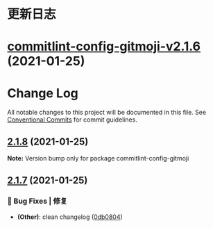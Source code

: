 # 更新日志

# [commitlint-config-gitmoji-v2.1.6](https://github.com/arvinxx/commit-gitmoji/compare/commitlint-config-gitmoji-v2.1.5...commitlint-config-gitmoji-v2.1.6) (2021-01-25)

# Change Log

All notable changes to this project will be documented in this file.
See [Conventional Commits](https://conventionalcommits.org) for commit guidelines.

## [2.1.8](https://github.com/arvinxx/commit-gitmoji/compare/commitlint-config-gitmoji@2.1.7...commitlint-config-gitmoji@2.1.8) (2021-01-25)

**Note:** Version bump only for package commitlint-config-gitmoji





## [2.1.7](https://github.com/arvinxx/commit-gitmoji/compare/commitlint-config-gitmoji@2.1.6...commitlint-config-gitmoji@2.1.7) (2021-01-25)


### 🐛 Bug Fixes | 修复

* **(Other)**: clean changelog ([0db0804](https://github.com/arvinxx/commit-gitmoji/commit/0db0804))
